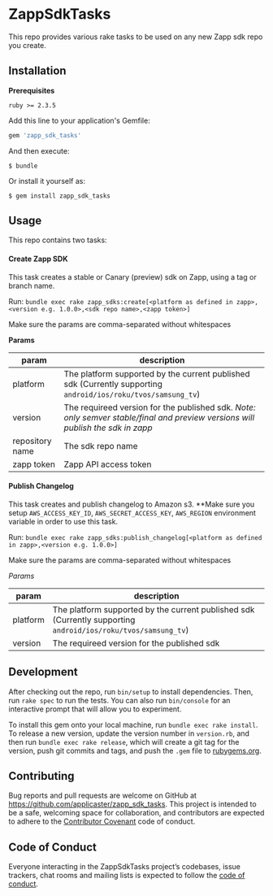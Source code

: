 # ZappSdkTasks

This repo provides various rake tasks to be used on any new Zapp sdk repo you
create.

## Installation
**Prerequisites**

```
ruby >= 2.3.5
```

Add this line to your application's Gemfile:

```ruby
gem 'zapp_sdk_tasks'
```

And then execute:

    $ bundle

Or install it yourself as:

    $ gem install zapp_sdk_tasks

## Usage

This repo contains two tasks:

#### Create Zapp SDK

This task creates a stable or Canary (preview) sdk on Zapp, using a tag or
branch name.

Run:
`bundle exec rake zapp_sdks:create[<platform as defined in zapp>,<version e.g. 1.0.0>,<sdk repo name>,<zapp token>]`

Make sure the params are comma-separated without whitespaces

**Params**

param        | description
----------------|-------------|
platform        | The platform supported by the current published sdk (Currently supporting `android/ios/roku/tvos/samsung_tv`)   |
version         | The requireed version for the published sdk. *Note: only semver stable/final and preview versions will publish the sdk in zapp* |
repository name | The sdk repo name  |
zapp token      | Zapp API access token  |

#### Publish Changelog

This task creates and publish changelog to Amazon s3.
**Make sure you setup `AWS_ACCESS_KEY_ID`, `AWS_SECRET_ACCESS_KEY`, `AWS_REGION` environment variable in order to use this task.

Run:
`bundle exec rake zapp_sdks:publish_changelog[<platform as defined in zapp>,<version e.g. 1.0.0>]`

Make sure the params are comma-separated without whitespaces

*Params*

param        | description
----------------|-------------|
platform        | The platform supported by the current published sdk (Currently supporting `android/ios/roku/tvos/samsung_tv`)   |
version         | The requireed version for the published sdk  |


## Development

After checking out the repo, run `bin/setup` to install dependencies. Then, run `rake spec` to run the tests. You can also run `bin/console` for an interactive prompt that will allow you to experiment.

To install this gem onto your local machine, run `bundle exec rake install`. To release a new version, update the version number in `version.rb`, and then run `bundle exec rake release`, which will create a git tag for the version, push git commits and tags, and push the `.gem` file to [rubygems.org](https://rubygems.org).

## Contributing

Bug reports and pull requests are welcome on GitHub at https://github.com/applicaster/zapp_sdk_tasks. This project is intended to be a safe, welcoming space for collaboration, and contributors are expected to adhere to the [Contributor Covenant](http://contributor-covenant.org) code of conduct.

## Code of Conduct

Everyone interacting in the ZappSdkTasks project’s codebases, issue trackers, chat rooms and mailing lists is expected to follow the [code of conduct](https://github.com/applicaster/zapp_sdk_tasks/blob/master/CODE_OF_CONDUCT.md).
